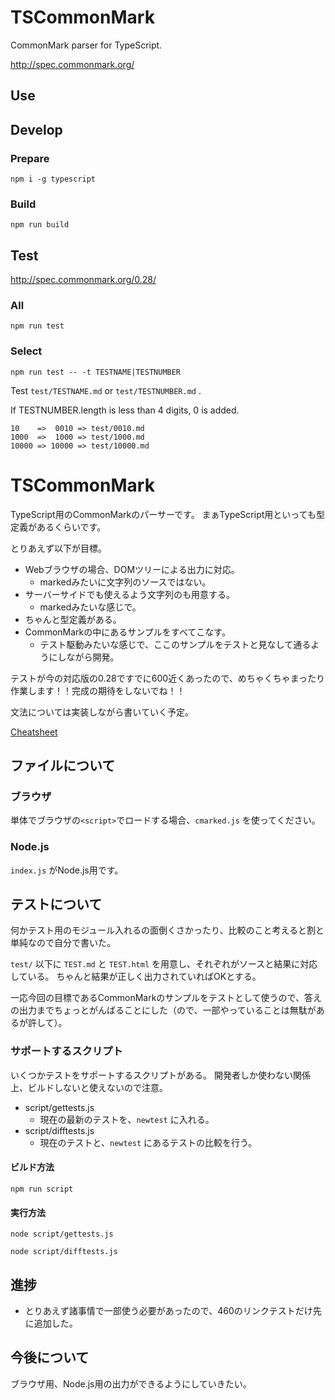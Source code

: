 # TSCommonMark

CommonMark parser for TypeScript.

http://spec.commonmark.org/

## Use

## Develop

### Prepare

```
npm i -g typescript
```

### Build

```
npm run build
```

## Test

http://spec.commonmark.org/0.28/

### All

```
npm run test
```

### Select

```
npm run test -- -t TESTNAME|TESTNUMBER
```

Test `test/TESTNAME.md` or `test/TESTNUMBER.md` .

If TESTNUMBER.length is less than 4 digits, 0 is added.

```
10    =>  0010 => test/0010.md
1000  =>  1000 => test/1000.md
10000 => 10000 => test/10000.md
```

# TSCommonMark

TypeScript用のCommonMarkのパーサーです。
まぁTypeScript用といっても型定義があるくらいです。

とりあえず以下が目標。

* Webブラウザの場合、DOMツリーによる出力に対応。
    * markedみたいに文字列のソースではない。
* サーバーサイドでも使えるよう文字列のも用意する。
    * markedみたいな感じで。
* ちゃんと型定義がある。
* CommonMarkの中にあるサンプルをすべてこなす。
    * テスト駆動みたいな感じで、ここのサンプルをテストと見なして通るようにしながら開発。

テストが今の対応版の0.28ですでに600近くあったので、めちゃくちゃまったり作業します！！完成の期待をしないでね！！

文法については実装しながら書いていく予定。

[Cheatsheet](./Cheatsheet.md)

## ファイルについて

### ブラウザ

単体でブラウザの`<script>`でロードする場合、`cmarked.js` を使ってください。

### Node.js

`index.js` がNode.js用です。

## テストについて

何かテスト用のモジュール入れるの面倒くさかったり、比較のこと考えると割と単純なので自分で書いた。

`test/` 以下に `TEST.md` と `TEST.html` を用意し、それぞれがソースと結果に対応している。
ちゃんと結果が正しく出力されていればOKとする。

一応今回の目標であるCommonMarkのサンプルをテストとして使うので、答えの出力までちょっとがんばることにした（ので、一部やっていることは無駄があるが許して）。

### サポートするスクリプト

いくつかテストをサポートするスクリプトがある。
開発者しか使わない関係上、ビルドしないと使えないので注意。

* script/gettests.js
    * 現在の最新のテストを、`newtest` に入れる。
* script/difftests.js
    * 現在のテストと、`newtest` にあるテストの比較を行う。

#### ビルド方法

```
npm run script
```

#### 実行方法

```
node script/gettests.js
```

```
node script/difftests.js
```

## 進捗

* とりあえず諸事情で一部使う必要があったので、460のリンクテストだけ先に追加した。

## 今後について

ブラウザ用、Node.js用の出力ができるようにしていきたい。
